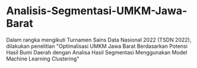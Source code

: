 # Analisis-Segmentasi-UMKM-Jawa-Barat
Dalam rangka mengikuti Turnamen Sains Data Nasional 2022 (TSDN 2022), dilakukan penelitian "Optimalisasi UMKM Jawa Barat Berdasarkan Potensi Hasil Bumi Daerah dengan Analisa Hasil Segmentasi Menggunakan Model Machine Learning Clustering"
